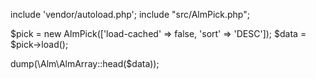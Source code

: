 include 'vendor/autoload.php';
include "src/AlmPick.php";

$pick = new AlmPick(['load-cached' => false, 'sort' => 'DESC']);
$data = $pick->load();

dump(\Alm\AlmArray::head($data));

